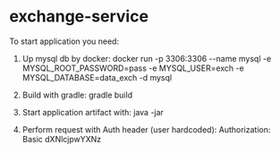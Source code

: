 # exchange-service

To start application you need:

1. Up mysql db by docker:
docker run -p 3306:3306 --name mysql -e MYSQL_ROOT_PASSWORD=pass -e MYSQL_USER=exch -e MYSQL_DATABASE=data_exch -d mysql

2. Build with gradle: 
gradle build

3. Start application artifact with:
java -jar <jar>

4. Perform request with Auth header (user hardcoded):
Authorization: Basic dXNlcjpwYXNz

